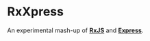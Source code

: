 # RxXpress

An experimental mash-up of [**RxJS**](https://rxjs-dev.firebaseapp.com) and [**Express**](https://expressjs.com).
